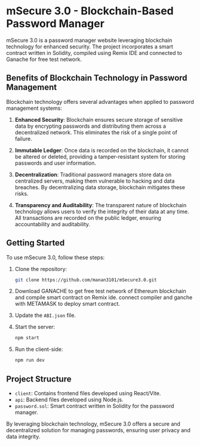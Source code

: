 # mSecure 3.0 - Blockchain-Based Password Manager

mSecure 3.0 is a password manager website leveraging blockchain technology for enhanced security. The project incorporates a smart contract written in Solidity, compiled using Remix IDE and connected to Ganache for free test network. 

## Benefits of Blockchain Technology in Password Management

Blockchain technology offers several advantages when applied to password management systems:

1. **Enhanced Security**: Blockchain ensures secure storage of sensitive data by encrypting passwords and distributing them across a decentralized network. This eliminates the risk of a single point of failure.

2. **Immutable Ledger**: Once data is recorded on the blockchain, it cannot be altered or deleted, providing a tamper-resistant system for storing passwords and user information.

3. **Decentralization**: Traditional password managers store data on centralized servers, making them vulnerable to hacking and data breaches. By decentralizing data storage, blockchain mitigates these risks.

4. **Transparency and Auditability**: The transparent nature of blockchain technology allows users to verify the integrity of their data at any time. All transactions are recorded on the public ledger, ensuring accountability and auditability.

## Getting Started

To use mSecure 3.0, follow these steps:

1. Clone the repository:
   ```bash
   git clone https://github.com/manan3101/mSecure3.0.git

2. Download GANACHE to get free test network of Ethereum blockchain and compile smart contract on Remix ide. connect compiler and ganche with METAMASK to deploy smart 
   contract.

3. Update the `ABI.json` file.

4. Start the server:
   ```bash
   npm start

5. Run the client-side:
   ```bash
   npm run dev

## Project Structure

- `client`: Contains frontend files developed using React/Vite.
- `api`: Backend files developed using Node.js.
- `password.sol`: Smart contract written in Solidity for the password manager.

By leveraging blockchain technology, mSecure 3.0 offers a secure and decentralized solution for managing passwords, ensuring user privacy and data integrity.


